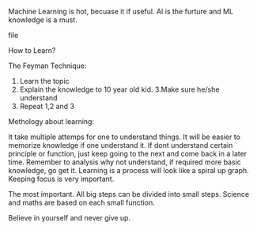Machine Learning is hot, becuase it if useful.
AI is the furture and ML knowledge is a must.

file





How to Learn?

The Feyman Technique:
1. Learn the topic
2. Explain the knowledge to 10 year old kid.
3.Make sure he/she understand
4. Repeat 1,2 and 3

Methology about learning:

It take multiple attemps for one to understand things.
It will be easier to memorize knowledge if one understand it.
If dont understand certain principle or function,
just keep going to the next and come back in a later time.
Remember to analysis why not understand, if required more basic knowledge,
go get it.
Learning is a process will look like a spiral up graph.
Keeping focus is very important.

The most important.
All big steps can be divided into small steps.
Science and maths are based on each small function.

Believe in yourself and never give up.

 